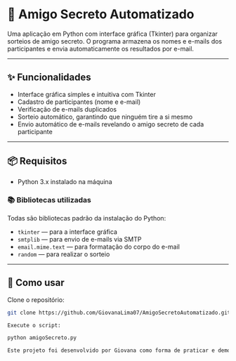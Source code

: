 # 🎁 Amigo Secreto Automatizado

Uma aplicação em Python com interface gráfica (Tkinter) para organizar sorteios de amigo secreto. O programa armazena os nomes e e-mails dos participantes e envia automaticamente os resultados por e-mail.

---

## ✨ Funcionalidades

- Interface gráfica simples e intuitiva com Tkinter  
- Cadastro de participantes (nome e e-mail)  
- Verificação de e-mails duplicados  
- Sorteio automático, garantindo que ninguém tire a si mesmo  
- Envio automático de e-mails revelando o amigo secreto de cada participante  

---

## 📦 Requisitos

- Python 3.x instalado na máquina

### 📚 Bibliotecas utilizadas

Todas são bibliotecas padrão da instalação do Python:

- `tkinter` — para a interface gráfica  
- `smtplib` — para envio de e-mails via SMTP  
- `email.mime.text` — para formatação do corpo do e-mail  
- `random` — para realizar o sorteio  

---

## 🚀 Como usar

Clone o repositório:

```bash
git clone https://github.com/GiovanaLima07/AmigoSecretoAutomatizado.git

Execute o script:

python amigoSecreto.py

Este projeto foi desenvolvido por Giovana como forma de praticar e demonstrar habilidades em Python, lógica de programação e envio automatizado de e-mails.